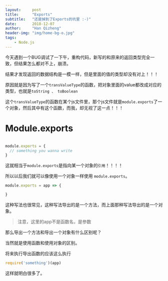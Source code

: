 ```yaml
---
layout:     post
title:      "Exports"
subtitle:   "还是掉到了Exports的坑里 :-)"
date:       2018-12-07
author:     "Han Qizheng"
header-img: "img/home-bg-o.jpg"
tags:
    - Node.js
---
```


今天遇到一个BUG调试了一下午，重构代码，新写的和原来的返回类型完全一致，但结果怎么都对不上，崩溃。

结果才发现返回的数据结构是一模一样，但是里面的值的类型却没有对上！！！

原因就是因为写了一个`transValueType`的函数，把对象里面的value都改成对应的类型，也就是`toString 、 toBoolean`

这个`transValueType`的函数在某个js文件里，那个js文件就是`module.exports`了一个对象，然后其中有这个函数，而我，却无视了这一点！！！

# Module.exports

```js

module.exports = {
  // something you wanna write
}
```
这就相当于`module.exports`是指向某一个对象的`引用`！！！！

所以以后我们就可以像使用一个对象一样使用 `module.exports`。

```js
module.exports = app => {

}
```
这种写法也很常见，这种写法导出的是一个方法，而上面那种写法导出的是一个对象。
> 注意，这里的app不是函数名，是参数

那么导出一个方法和导出一个对象有什么区别呢？

当然就是使用函数和使用对象的区别。

将来执行导出函数的应该这么执行
```js
require('something')(app)
```
这样就明白很多了。